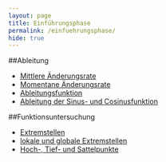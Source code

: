```yaml
---
layout: page
title: Einführungsphase
permalink: /einfuehrungsphase/
hide: true
---
```

##Ableitung
* [Mittlere Änderungsrate](/einfuehrungsphase/ableitung/mittlere_aenderungsrate)
* [Momentane Änderungsrate](/einfuehrungsphase/ableitung/momentane_aenderungsrate)
* [Ableitungsfunktion](/einfuehrungsphase/ableitung/ableitungsfunktion)
* [Ableitung der Sinus- und Cosinusfunktion](/einfuehrungsphase/ableitung/ableitung_sinus_cosinus)

##Funktionsuntersuchung
* [Extremstellen](/einfuehrungsphase/funktionsuntersuchung/extremstellen)
* [lokale und globale Extremstellen](/einfuehrungsphase/funktionsuntersuchung/lokale_globale_extremstellen)
* [Hoch-, Tief- und Sattelpunkte](/einfuehrungsphase/funktionsuntersuchung/hoch_tief_sattelpunkte)
